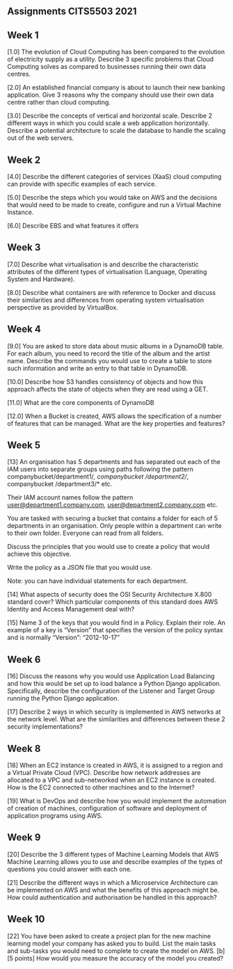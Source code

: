 ## Assignments CITS5503 2021

## Week 1

[1.0] The evolution of Cloud Computing has been compared to the evolution of electricity supply as a utility. Describe 3 specific problems that Cloud Computing solves as compared to businesses running their own data centres.

[2.0] An established financial company is about to launch their new banking application. Give 3 reasons why the company should use their own data centre rather than cloud computing.

[3.0] Describe the concepts of vertical and horizontal scale. Describe 2 different ways in which you could scale a web application horizontally. Describe a potential architecture to scale the database to handle the scaling out of the web servers.

## Week 2

[4.0] Describe the different categories of services (XaaS) cloud computing can provide with specific examples of each service.

[5.0] Describe the steps which you would take on AWS and the decisions that would need to be made to create, configure and run a Virtual Machine Instance.

[6.0] Describe EBS and what features it offers

## Week 3

[7.0] Describe what virtualisation is and describe the characteristic attributes of the different types of virtualisation (Language, Operating System and Hardware).

[8.0] Describe what containers are with reference to Docker and discuss their similarities and differences from operating system virtualisation perspective as provided by VirtualBox.

## Week 4

[9.0] You are asked to store data about music albums in a DynamoDB table. For each album, you need to record the title of the album and the artist name. Describe the commands you would use to create a table to store such information and write an entry to that table in DynamoDB.

[10.0] Describe how S3 handles consistency of objects and how this approach affects the state of objects when they are read using a GET.

[11.0] What are the core components of DynamoDB

[12.0] When a Bucket is created, AWS allows the specification of a number of features that can be managed. What are the key properties and features?

## Week 5

[13] An organisation has 5 departments and has separated out each of the IAM users into separate groups using paths following the pattern companybucket/department1/*, companybucket /department2/*, companybucket /department3/* etc.

Their IAM account names follow the pattern user@department1.company.com, user@department2.company.com etc.

You are tasked with securing a bucket that contains a folder for each of 5 departments in an organisation. Only people within a department can write to their own folder. Everyone can read from all folders.  

Discuss the principles that you would use to create a policy that would achieve this objective.

Write the policy as a JSON file that you would use.

Note: you can have individual statements for each department.

[14] What aspects of security does the OSI Security Architecture X.800 standard cover? Which particular components of this standard does AWS Identity and Access Management deal with?

[15] Name 3 of the keys that you would find in a Policy. Explain their role. An example of a key is “Version” that specifies the version of the policy syntax and is normally “Version”: “2012-10-17”

## Week 6

[16] Discuss the reasons why you would use Application Load Balancing and how this would be set up to load balance a Python Django application. Specifically, describe the configuration of the Listener and Target Group running the Python Django application.

[17] Describe 2 ways in which security is implemented in AWS networks at the network level. What are the similarities and differences between these 2 security implementations?

## Week 8

[18] When an EC2 instance is created in AWS, it is assigned to a region and a Virtual Private Cloud (VPC). Describe how network addresses are allocated to a VPC and sub-networked when an EC2 instance is created. How is the EC2 connected to other machines and to the Internet?

[19] What is DevOps and describe how you would implement the automation of creation of machines, configuration of software and deployment of application programs using AWS.

## Week 9

[20] Describe the 3 different types of Machine Learning Models that AWS Machine Learning allows you to use and describe examples of the types of questions you could answer with each one.

[21] Describe the different ways in which a Microservice Architecture can be implemented on AWS and what the benefits of this approach might be. How could authentication and authorisation be handled in this approach?

## Week 10

[22] You have been asked to create a project plan for the new machine learning model your company has asked you to build. List the main tasks and sub-tasks you would need to complete to create the model on AWS. [b] [5 points] How would you measure the accuracy of the model you created?
